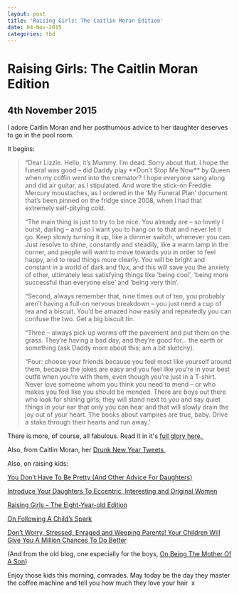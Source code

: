 ```yaml
---
layout: post
title: 'Raising Girls: The Caitlin Moran Edition'
date: 04-Nov-2015
categories: tbd
---
```


# Raising Girls: The Caitlin Moran Edition

## 4th November 2015

<p <img class="photo-horiz" src="http://www.hercampus.com/sites/default/files/2015/10/03/caitlin.jpg" /></p>

I adore Caitlin Moran and her posthumous advice to her daughter deserves to go in the pool room.

It begins:

<blockquote>“Dear Lizzie. Hello,   it’s Mummy. I’m dead. Sorry about that. I hope the funeral was good – did Daddy play **Don’t Stop Me Now** by Queen when my coffin went into the cremator? I hope everyone sang along and did air guitar,   as I stipulated. And wore the stick-on Freddie Mercury moustaches, as I ordered in the ‘My Funeral Plan’ document that’s been pinned on the fridge since 2008, when I had that extremely self-pitying cold.

“The main thing is just to try to be nice. You already are – so lovely I burst, darling – and so I want you to hang on to that and never let it go. Keep slowly turning it up, like a dimmer switch, whenever you can. Just resolve to shine, constantly and steadily, like a warm lamp in the corner, and people will want to move towards you in order to feel happy, and to read things more clearly. You will be bright and constant in a world of dark and flux, and this will save you the anxiety of other, ultimately less satisfying things like ‘being cool’, ‘being more successful than everyone else’ and ‘being very thin’.

“Second, always remember that, nine times out of ten, you probably aren’t having a full-on nervous breakdown – you just need a cup of tea and a biscuit. You’d be amazed how easily and repeatedly you can confuse the two. Get a big biscuit tin.

“Three – always pick up worms off the pavement and put them on the grass. They’re having a bad day, and they’re good for… the earth or something (ask Daddy more about this; am a bit sketchy).

“Four: choose your friends because you feel most like yourself around them, because the jokes are easy and you feel like you’re in your best outfit when you’re with them, even though you’re just in a T-shirt. Never love someone whom you think you need to mend – or who makes you feel like you should be mended. There are boys out there who look for shining girls; they will stand next to you and say quiet things in your ear that only you can hear and that will slowly drain the joy out of your heart. The books about vampires are true, baby. Drive a stake through their hearts and run away.'</blockquote>

There is more, of course, all fabulous. Read it in it's <a href="http://www.filmsforaction.org/articles/caitlin-morans-posthumous-advice-for-her-daughter/">full glory here. </a>

Also, from Caitlin Moran, her <a href="http://mogantosh.com/drunk-new-year-tweets-from-caitlin-moran/">Drunk New Year Tweets </a>

Also, on raising kids:

<a href="http://mogantosh.com/you-dont-have-to-be-pretty-and-other-advice-for-daughters/">You Don’t Have To Be Pretty (And Other Advice For Daughters)</a>

<a href="http://mogantosh.com/introduce-your-daughters-to-eccentric-interesting-and-original-women/">Introduce Your Daughters To Eccentric, Interesting and Original Women</a>

<a href="http://mogantosh.com/raising-girls-the-eight-year-old/">Raising Girls – The Eight-Year-old Edition</a>

<a href="http://mogantosh.com/on-following-a-childs-spark/">On Following A Child’s Spark</a>

<a href="http://mogantosh.com/dont-worry-stressed-enraged-and-weeping-parents-your-kids-will-give-you-a-million-chances-to-do-better/">Don’t Worry, Stressed, Enraged and Weeping Parents! Your Children Will Give You A Million Chances To Do Better</a>

(And from the old blog, one especially for the boys, <a href="http://mogantosh.blogspot.com.au/2013/06/being-mother-of-son.html">On Being The Mother Of A Son</a>)

Enjoy those kids this morning, comrades. May today be the day they master the coffee machine and tell you how much they love your hair  x
